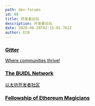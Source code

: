 ```yaml
---
path: dev-forums
id: 88
title: 开发者论坛
description: 开发者论坛
date: 2020-06-28T02:15:01.762Z
author: ECN
---
```


<div class="linkbox">
<a  href="https://dev.ethereum.cn/gitter"  style="color: black">
   <h3>
   <strong>Gitter
</strong>
   </h3> 
    <span >
  Where communities thrive!
   </span>
 
</a>
</div>

<div class="linkbox">
<a  href="https://dev.ethereum.cn/the-buidl-network"  style="color: black">
   <h3>
   <strong>The BUIDL Network
 </strong>
   </h3> 
    <span >
  以太坊开发者社区
   </span>

</a>
</div>

<div class="linkbox">
<a  href="https://dev.ethereum.cn/fellowship-of-ethereum-magicians"  style="color: black">
   <h3>
   <strong>Fellowship of Ethereum Magicians </strong>
   </h3>

</a>
</div>
